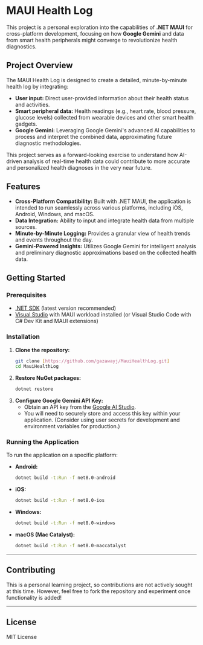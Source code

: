 # MAUI Health Log

This project is a personal exploration into the capabilities of **.NET MAUI** for cross-platform development, focusing on how **Google Gemini** and data from smart health peripherals might converge to revolutionize health diagnostics.

## Project Overview

The MAUI Health Log is designed to create a detailed, minute-by-minute health log by integrating:

* **User input:** Direct user-provided information about their health status and activities.
* **Smart peripheral data:** Health readings (e.g., heart rate, blood pressure, glucose levels) collected from wearable devices and other smart health gadgets.
* **Google Gemini:** Leveraging Google Gemini's advanced AI capabilities to process and interpret the combined data, approximating future diagnostic methodologies.

This project serves as a forward-looking exercise to understand how AI-driven analysis of real-time health data could contribute to more accurate and personalized health diagnoses in the very near future.

## Features

* **Cross-Platform Compatibility:** Built with .NET MAUI, the application is intended to run seamlessly across various platforms, including iOS, Android, Windows, and macOS.
* **Data Integration:** Ability to input and integrate health data from multiple sources.
* **Minute-by-Minute Logging:** Provides a granular view of health trends and events throughout the day.
* **Gemini-Powered Insights:** Utilizes Google Gemini for intelligent analysis and preliminary diagnostic approximations based on the collected health data.

## Getting Started

### Prerequisites

* [.NET SDK](https://dotnet.microsoft.com/download) (latest version recommended)
* [Visual Studio](https://visualstudio.microsoft.com/downloads/) with MAUI workload installed (or Visual Studio Code with C# Dev Kit and MAUI extensions)

### Installation

1.  **Clone the repository:**
    ```bash
    git clone [https://github.com/gazawayj/MauiHealthLog.git]
    cd MauiHealthLog
    ```
2.  **Restore NuGet packages:**
    ```bash
    dotnet restore
    ```
3.  **Configure Google Gemini API Key:**
    * Obtain an API key from the [Google AI Studio](https://aistudio.google.com/).
    * You will need to securely store and access this key within your application. (Consider using user secrets for development and environment variables for production.)

### Running the Application

To run the application on a specific platform:

* **Android:**
    ```bash
    dotnet build -t:Run -f net8.0-android
    ```
* **iOS:**
    ```bash
    dotnet build -t:Run -f net8.0-ios
    ```
* **Windows:**
    ```bash
    dotnet build -t:Run -f net8.0-windows
    ```
* **macOS (Mac Catalyst):**
    ```bash
    dotnet build -t:Run -f net8.0-maccatalyst
    ```

---

## Contributing

This is a personal learning project, so contributions are not actively sought at this time. However, feel free to fork the repository and experiment once functionality is added!

---

## License

MIT License
